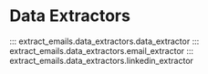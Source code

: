 # Data Extractors

::: extract_emails.data_extractors.data_extractor
::: extract_emails.data_extractors.email_extractor
::: extract_emails.data_extractors.linkedin_extractor
